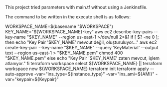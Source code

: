 This project tried parameters with main.tf without using a Jenkinsfile. 

The command to be written in the execute shell is as follows:


WORKSPACE_NAME=$(basename "$WORKSPACE")
KEY_NAME="${WORKSPACE_NAME}-key"
aws ec2 describe-key-pairs --key-name "$KEY_NAME" --region us-east-1 >/dev/null 2>&1
if [ $? -ne 0 ]; then
    echo "Key Pair '$KEY_NAME' mevcut değil, oluşturuluyor..."
    aws ec2 create-key-pair --key-name "$KEY_NAME" --query 'KeyMaterial' --output text --region us-east-1 > "$KEY_NAME.pem"
    chmod 400 "$KEY_NAME.pem"
else
    echo "Key Pair '$KEY_NAME' zaten mevcut, işlem atlanıyor."
fi
terraform workspace select ${WORKSPACE_NAME} || terraform workspace new ${WORKSPACE_NAME}
terraform init
terraform apply --auto-approve -var="ins_type=${instance_type}" -var="ins_ami=${AMI}" -var="keypair=${Keypair}"
